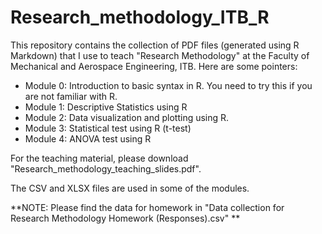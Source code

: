 # Research_methodology_ITB_R
This repository contains the collection of PDF files (generated using R Markdown) that I use to teach "Research Methodology" at the Faculty of Mechanical and Aerospace Engineering, ITB. Here are some pointers:
- Module 0: Introduction to basic syntax in R. You need to try this if you are not familiar with R.
- Module 1: Descriptive Statistics using R
- Module 2: Data visualization and plotting using R.
- Module 3: Statistical test using R (t-test)
- Module 4: ANOVA test using R

For the teaching material, please download "Research_methodology_teaching_slides.pdf".

The CSV and XLSX files are used in some of the modules.

**NOTE: Please find the data for homework in "Data collection for Research Methodology Homework (Responses).csv"  **
